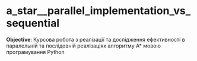 # a_star__parallel_implementation_vs_sequential
**Objective**: Курсова робота з реалізації та дослідження ефективності в паралельній та послідовній реалізаціях алгоритму А* мовою програмування Python
